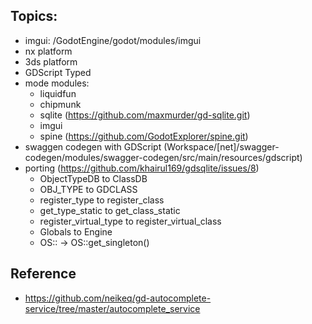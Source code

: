## Topics:

* imgui: /GodotEngine/godot/modules/imgui
* nx platform
* 3ds platform
* GDScript Typed
* mode modules:
  - liquidfun
  - chipmunk
  - sqlite (https://github.com/maxmurder/gd-sqlite.git)
  - imgui
  - spine (https://github.com/GodotExplorer/spine.git)
* swaggen codegen with GDScript (Workspace/[net]/swagger-codegen/modules/swagger-codegen/src/main/resources/gdscript)
* porting (https://github.com/khairul169/gdsqlite/issues/8)
  - ObjectTypeDB to ClassDB
  - OBJ_TYPE to GDCLASS
  - register_type to register_class
  - get_type_static to get_class_static
  - register_virtual_type to register_virtual_class
  - Globals to Engine
  - OS:: -> OS::get_singleton()

## Reference

- https://github.com/neikeq/gd-autocomplete-service/tree/master/autocomplete_service
